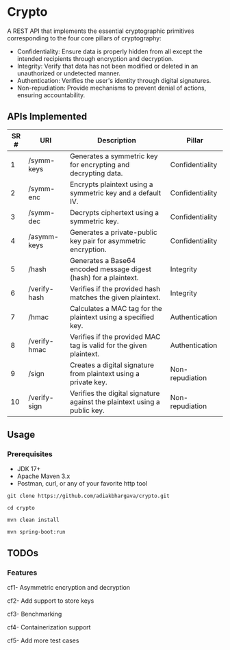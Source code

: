 
# Crypto

A REST API that implements the essential cryptographic primitives corresponding to the four core pillars of cryptography:
- Confidentiality: Ensure data is properly hidden from all except the intended recipients through encryption and decryption.
- Integrity: Verify that data has not been modified or deleted in an unauthorized or undetected manner.
- Authentication: Verifies the user's identity through digital signatures.
- Non-repudiation: Provide mechanisms to prevent denial of actions, ensuring accountability.
## APIs Implemented

| SR # | URI | Description  | Pillar |
|------|-----|--------------|--------|
| 1  | /symm-keys  | Generates a symmetric key for encrypting and decrypting data. | Confidentiality |
| 2  | /symm-enc  | Encrypts plaintext using a symmetric key and a default IV. | Confidentiality |
| 3  | /symm-dec  | Decrypts ciphertext using a symmetric key. | Confidentiality |
| 4 | /asymm-keys  |Generates a private-public key pair for asymmetric encryption. | Confidentiality |
| 5  | /hash  | Generates a Base64 encoded message digest (hash) for a plaintext. | Integrity |
| 6  | /verify-hash | Verifies if the provided hash matches the given plaintext. | Integrity |
| 7  | /hmac | Calculates a MAC tag for the plaintext using a specified key. | Authentication |
| 8  | /verify-hmac | Verifies if the provided MAC tag is valid for the given plaintext. | Authentication |
| 9  | /sign | Creates a digital signature from plaintext using a private key. | Non-repudiation |
| 10  | /verify-sign |Verifies the digital signature against the plaintext using a public key. | Non-repudiation |

## Usage
### Prerequisites
- JDK 17+
- Apache Maven 3.x
- Postman, curl, or any of your favorite http tool
```
git clone https://github.com/adiakbhargava/crypto.git
```
```
cd crypto
```
```
mvn clean install
```
```
mvn spring-boot:run
```

## TODOs
### Features
cf1- Asymmetric encryption and decryption

cf2- Add support to store keys

cf3- Benchmarking

cf4- Containerization support

cf5- Add more test cases
